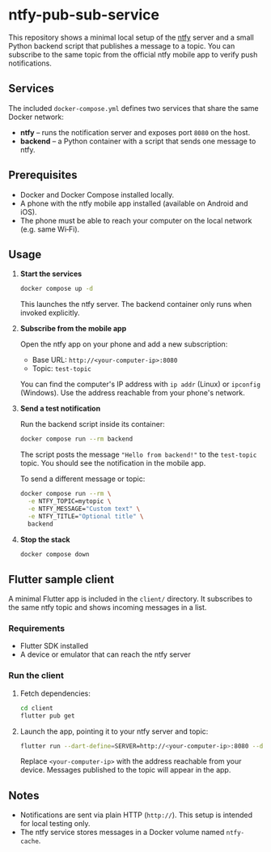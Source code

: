 # ntfy-pub-sub-service

This repository shows a minimal local setup of the [ntfy](https://github.com/binwiederhier/ntfy/tree/main) server and a small Python backend script that publishes a message to a topic. You can subscribe to the same topic from the official ntfy mobile app to verify push notifications.

## Services

The included `docker-compose.yml` defines two services that share the same Docker network:

* **ntfy** – runs the notification server and exposes port `8080` on the host.
* **backend** – a Python container with a script that sends one message to ntfy.

## Prerequisites

* Docker and Docker Compose installed locally.
* A phone with the ntfy mobile app installed (available on Android and iOS).
* The phone must be able to reach your computer on the local network (e.g. same Wi‑Fi).

## Usage

1. **Start the services**

   ```bash
   docker compose up -d
   ```

   This launches the ntfy server. The backend container only runs when invoked explicitly.

2. **Subscribe from the mobile app**

   Open the ntfy app on your phone and add a new subscription:

   * Base URL: `http://<your-computer-ip>:8080`
   * Topic: `test-topic`

   You can find the computer's IP address with `ip addr` (Linux) or `ipconfig` (Windows). Use the address reachable from your phone's network.

3. **Send a test notification**

   Run the backend script inside its container:

   ```bash
   docker compose run --rm backend
   ```

   The script posts the message `"Hello from backend!"` to the `test-topic` topic. You should see the notification in the mobile app.

   To send a different message or topic:

   ```bash
   docker compose run --rm \
     -e NTFY_TOPIC=mytopic \
     -e NTFY_MESSAGE="Custom text" \
     -e NTFY_TITLE="Optional title" \
     backend
   ```

4. **Stop the stack**

   ```bash
   docker compose down
   ```

## Flutter sample client

A minimal Flutter app is included in the `client/` directory. It subscribes to the same ntfy topic and shows incoming messages in a list.

### Requirements

* Flutter SDK installed
* A device or emulator that can reach the ntfy server

### Run the client

1. Fetch dependencies:

   ```bash
   cd client
   flutter pub get
   ```

2. Launch the app, pointing it to your ntfy server and topic:

   ```bash
   flutter run --dart-define=SERVER=http://<your-computer-ip>:8080 --dart-define=TOPIC=test-topic
   ```

   Replace `<your-computer-ip>` with the address reachable from your device. Messages published to the topic will appear in the app.
   
## Notes

* Notifications are sent via plain HTTP (`http://`). This setup is intended for local testing only.
* The ntfy service stores messages in a Docker volume named `ntfy-cache`.
